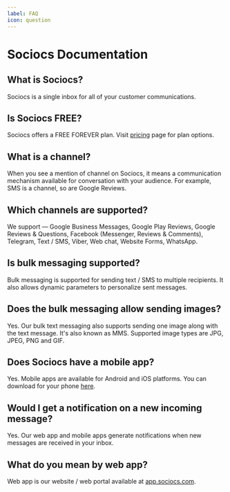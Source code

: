 ```yaml
---
label: FAQ
icon: question
---
```


# Sociocs Documentation

## What is Sociocs?

Sociocs is a single inbox for all of your customer communications.

## Is Sociocs FREE?

Sociocs offers a FREE FOREVER plan. Visit <a href="https://www.sociocs.com/pricing/" target="_blank">pricing</a> page for plan options.

## What is a channel?

When you see a mention of channel on Sociocs, it means a communication mechanism available for conversation with your audience. For example, SMS is a channel, so are Google Reviews.

## Which channels are supported?

We support — Google Business Messages, Google Play Reviews, Google Reviews & Questions, Facebook (Messenger, Reviews & Comments), Telegram, Text / SMS, Viber, Web chat, Website Forms, WhatsApp.

## Is bulk messaging supported?

Bulk messaging is supported for sending text / SMS to multiple recipients. It also allows dynamic parameters to personalize sent messages.

## Does the bulk messaging allow sending images?

Yes. Our bulk text messaging also supports sending one image along with the text message. It's also known as MMS. Supported image types are JPG, JPEG, PNG and GIF.

## Does Sociocs have a mobile app?

Yes. Mobile apps are available for Android and iOS platforms. You can download for your phone <a href="https://mobileapps.page.link/sociocs" target="_blank">here</a>.

## Would I get a notification on a new incoming message?

Yes. Our web app and mobile apps generate notifications when new messages are received in your inbox.

## What do you mean by web app?

Web app is our website / web portal available at <a href="https://app.sociocs.com" target="_blank">app.sociocs.com</a>.
